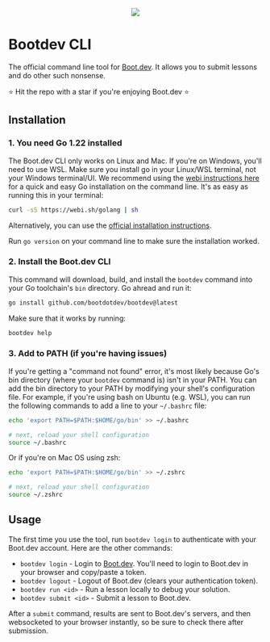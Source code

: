 <p align="center">
  <img  src="https://www.boot.dev/_nuxt/bootdev-logo-full-small.T5Eqr5qH.png">
</p>

# Bootdev CLI

The official command line tool for [Boot.dev](https://www.boot.dev). It allows you to submit lessons and do other such nonsense.

⭐ Hit the repo with a star if you're enjoying Boot.dev ⭐

## Installation

### 1. You need Go 1.22 installed

The Boot.dev CLI only works on Linux and Mac. If you're on Windows, you'll need to use WSL. Make sure you install go in your Linux/WSL terminal, not your Windows terminal/UI. We recommend using the [webi instructions here](https://webinstall.dev/golang/) for a quick and easy Go installation on the command line. It's as easy as running this in your terminal:

```bash
curl -sS https://webi.sh/golang | sh
```

Alternatively, you can use the [official installation instructions](https://go.dev/doc/install).

Run `go version` on your command line to make sure the installation worked.

### 2. Install the Boot.dev CLI

This command will download, build, and install the `bootdev` command into your Go toolchain's `bin` directory. Go ahread and run it:

```bash
go install github.com/bootdotdev/bootdev@latest
```

Make sure that it works by running:

```bash
bootdev help
```

### 3. Add to PATH (if you're having issues)

If you're getting a "command not found" error, it's most likely because Go's bin directory (where your `bootdev` command is) isn't in your PATH. You can add the bin directory to your PATH by modifying your shell's configuration file. For example, if you're using bash on Ubuntu (e.g. WSL), you can run the following commands to add a line to your `~/.bashrc` file:

```bash
echo 'export PATH=$PATH:$HOME/go/bin' >> ~/.bashrc

# next, reload your shell configuration
source ~/.bashrc
```

Or if you're on Mac OS using zsh:

```bash
echo 'export PATH=$PATH:$HOME/go/bin' >> ~/.zshrc

# next, reload your shell configuration
source ~/.zshrc
```

## Usage

The first time you use the tool, run `bootdev login` to authenticate with your Boot.dev account. Here are the other commands:

* `bootdev login` - Login to [Boot.dev](https://www.boot.dev). You'll need to login to Boot.dev in your browser and copy/paste a token.
* `bootdev logout` - Logout of Boot.dev (clears your authentication token).
* `bootdev run <id>` - Run a lesson locally to debug your solution.
* `bootdev submit <id>` - Submit a lesson to Boot.dev.

After a `submit` command, results are sent to Boot.dev's servers, and then websocketed to your browser instantly, so be sure to check there after submission.

